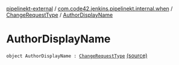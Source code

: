 [pipelinekt-external](../../index.md) / [com.code42.jenkins.pipelinekt.internal.when](../index.md) / [ChangeRequestType](index.md) / [AuthorDisplayName](./-author-display-name.md)

# AuthorDisplayName

`object AuthorDisplayName : `[`ChangeRequestType`](index.md) [(source)](https://github.com/code42/pipelinekt/tree/master/internal/src/main/kotlin/com/code42/jenkins/pipelinekt/internal/when/ChangeRequestType.kt#L11)